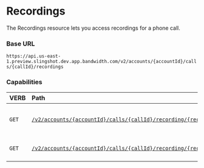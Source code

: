 # Recordings
The Recordings resource lets you access recordings for a phone call.

### Base URL

`https://api.us-east-1.preview.slingshot.dev.app.bandwidth.com/v2/accounts/{accountId}/calls/{callId}/recordings`

### Capabilities

| VERB                           | Path                                                                                      | Description                                                                                                                     |
|:-------------------------------|:------------------------------------------------------------------------------------------|:--------------------------------------------------------------------------------------------------------------------------------|
| <code class="get">GET</code> | [`/v2/accounts/{accountId}/calls/{callId}/recording/{recordingId}`](getRecording.md)             | Retrieve metadata for a recording.   |
| <code class="get">GET</code> | [`/v2/accounts/{accountId}/calls/{callId}/recording/{recordingId}/media`](getRecordingMedia.md)  | Retrieve the media of a recording. |

